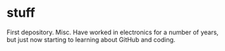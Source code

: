 # stuff
First depository. Misc.
Have worked in electronics for a number of years, but just now starting to learning about GitHub and coding.
